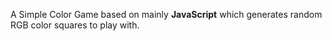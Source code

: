 A Simple Color Game based on mainly <strong>JavaScript</strong> which generates random RGB color squares to play with.
